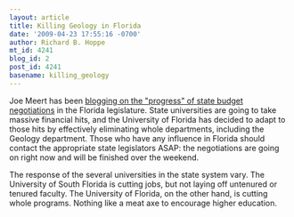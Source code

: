 ```yaml
---
layout: article
title: Killing Geology in Florida
date: '2009-04-23 17:55:16 -0700'
author: Richard B. Hoppe
mt_id: 4241
blog_id: 2
post_id: 4241
basename: killing_geology
---
```

Joe Meert has been [blogging on the "progress" of state budget negotiations](http://scienceantiscience.blogspot.com/) in the Florida legislature.  State universities are going to take massive financial hits, and the University of Florida has decided to adapt to those hits by effectively eliminating whole departments, including the Geology department.  Those who have any influence in Florida should contact the appropriate state legislators ASAP: the negotiations are going on right now and will be finished over the weekend.

The response of the several universities in the state system vary.  The University of South Florida is cutting jobs, but not laying off untenured or tenured faculty.  The University of Florida, on the other hand, is cutting whole programs.  Nothing like a meat axe to encourage higher education.
